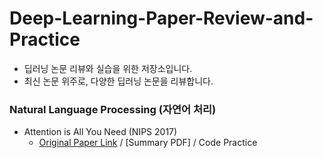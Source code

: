 # Deep-Learning-Paper-Review-and-Practice

* 딥러닝 논문 리뷰와 실습을 위한 저장소입니다.
* 최신 논문 위주로, 다양한 딥러닝 논문을 리뷰합니다.

### Natural Language Processing (자연어 처리)
* Attention is All You Need (NIPS 2017)
  * [Original Paper Link](https://arxiv.org/abs/1706.03762) / [Summary PDF] / Code Practice
